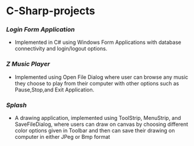 # C-Sharp-projects
### *Login Form Application* 
- Implemented in C# using Windows Form Applications with database connectivity and login/logout options.
### *Z Music Player* 
- Implemented using Open File Dialog where user can browse any music they choose to play from their computer with other options such as Pause,Stop,and Exit Application.
### *Splash*
- A drawing application, implemented using ToolStrip, MenuStrip, and SaveFileDialog, where users can draw on canvas by choosing different color options given in Toolbar and then can save their drawing on computer in either JPeg or Bmp format
